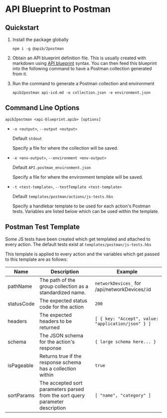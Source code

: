 # API Blueprint to Postman

## Quickstart
1. Install the package globally
    ```
    npm i -g @apib/2postman
    ```

2. Obtain an API blueprint definition file. This is usually created with markdown using [API blueprint](https://apiblueprint.org/) syntax. You can then feed this blueprint into the following command to have a Postman collection generated from it.

3. Run the command to generate a Postman collection and environment
    ```
    apib2postman api-icd.md -o collection.json -e environment.json
    ```

## Command Line Options
```
apib2postman <api-blueprint.apib> [options]
```

* `-o <output>`, `--output <output>`

    Default `stdout`

    Specify a file for where the collection will be saved.

* `-e <env-output>`, `--environment <env-output>`

    Default `API.postman_environment.json`

    Specify a file for where the environment template will be saved.

* `-t <test-template>`, `--testTemplate <test-template>`

    Default `templates/postman/actions/js-tests.hbs`

    Specify a handlebar template to be used for each action's Postman tests. Variables are listed below which can be used within the template.

## Postman Test Template
Some JS tests have been created which get templated and attached to every action. The default tests exist at `templates/postman/js-tests.hbs`

This template is applied to every action and the variables which get passed to this template are as follows:

| Name | Description | Example |
| ---- | ----------- | ------- |
| pathName | The path of the group collection as a standardized name. | `networkDevices_` for /api/networkDevices/:id |
| statusCode | The expected status code for the action | `200` |
| headers | The expected headers to be returned | `[ { key: "Accept", value: "application/json" } ]` |
| schema | The JSON schema for the action's response | `{ large schema here... }` |
| isPageable | Returns true if the response schema has a collection within | `true` |
| sortParams | The accepted sort parameters parsed from the sort query parameter description | `[ "name", "category" ]` |